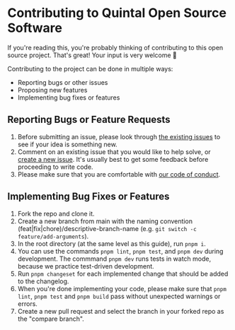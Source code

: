 # Contributing to Quintal Open Source Software

If you're reading this, you're probably thinking of contributing to this open source project. That's great! Your input is very welcome 🎉

Contributing to the project can be done in multiple ways:

- Reporting bugs or other issues
- Proposing new features
- Implementing bug fixes or features

## Reporting Bugs or Feature Requests

1. Before submitting an issue, please look through [the existing issues](https://github.com/quintalwebsolutions/quintal-oss/issues) to see if your idea is something new.
2. Comment on an existing issue that you would like to help solve, or [create a new issue](https://github.com/quintalwebsolutions/quintal-oss/issues/new/choose). It's usually best to get some feedback before proceeding to write code.
3. Please make sure that you are comfortable with [our code of conduct](https://github.com/quintalwebsolutions/quintal-oss/blob/main/CODE_OF_CONDUCT.md).

## Implementing Bug Fixes or Features

1. Fork the repo and clone it.
2. Create a new branch from main with the naming convention (feat|fix|chore)/descriptive-branch-name (e.g. `git switch -c feature/add-arguments`).
3. In the root directory (at the same level as this guide), run `pnpm i`.
4. You can use the commands `pnpm lint`, `pnpm test`, and `pnpm dev` during development. The commmand `pnpm dev` runs tests in watch mode, because we practice test-driven development.
5. Run `pnpm changeset` for each implemented change that should be added to the changelog.
6. When you're done implementing your code, please make sure that `pnpm lint`, `pnpm test` and `pnpm build` pass without unexpected warnings or errors.
7. Create a new pull request and select the branch in your forked repo as the "compare branch".
